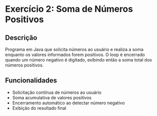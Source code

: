# Exercício 2: Soma de Números Positivos

## Descrição
Programa em Java que solicita números ao usuário e realiza a soma enquanto os valores informados forem positivos. O loop é encerrado quando um número negativo é digitado, exibindo então a soma total dos números positivos.

## Funcionalidades
- Solicitação contínua de números ao usuário
- Soma acumulativa de valores positivos
- Encerramento automático ao detectar número negativo
- Exibição do resultado final